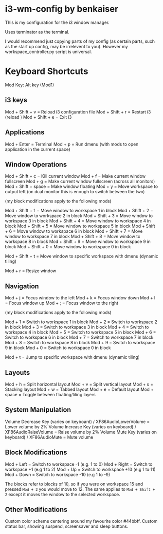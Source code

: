 # i3-wm-config by benkaiser

This is my configuration for the i3 window manager.

Uses terminator as the terminal.

I would recommend just copying parts of my config (as certain parts, such as the start up config, may be irrelevent to you). However my workspace_controller.py script is universal.

# Keyboard Shortcuts

Mod Key: Alt key (Mod1)

## i3 keys
Mod + Shift + v = Reload i3 configuration file
Mod + Shift + r = Restart i3 (reload )
Mod + Shift + e = Exit i3

## Applications
Mod + Enter = Terminal
Mod + p = Run dmenu (with mods to open application in the current space)

## Window Operations
Mod + Shift + c = Kill current window
Mod + f = Make current window fullscreen
Mod + g = Make current window fullscreen (across all monitors)
Mod + Shift + space = Make window floating
Mod + y = Move workspace to output left (on dual monitor this is enough to switch between the two)

(my block modifications apply to the following mods)

Mod + Shift + 1 = Move window to workspace 1 in block
Mod + Shift + 2 = Move window to workspace 2 in block
Mod + Shift + 3 = Move window to workspace 3 in block
Mod + Shift + 4 = Move window to workspace 4 in block
Mod + Shift + 5 = Move window to workspace 5 in block
Mod + Shift + 6 = Move window to workspace 6 in block
Mod + Shift + 7 = Move window to workspace 7 in block
Mod + Shift + 8 = Move window to workspace 8 in block
Mod + Shift + 9 = Move window to workspace 9 in block
Mod + Shift + 0 = Move window to workspace 0 in block

Mod + Shift + t = Move window to specific workspace with dmenu (dynamic tiling)

Mod + r = Resize window

## Navigation
Mod + j = Focus window to the left
Mod + k = Focus window down
Mod + l = Focus window up
Mod + ; = Focus window to the right

(my block modifications apply to the following mods)

Mod + 1 = Switch to workspace 1 in block
Mod + 2 = Switch to workspace 2 in block
Mod + 3 = Switch to workspace 3 in block
Mod + 4 = Switch to workspace 4 in block
Mod + 5 = Switch to workspace 5 in block
Mod + 6 = Switch to workspace 6 in block
Mod + 7 = Switch to workspace 7 in block
Mod + 8 = Switch to workspace 8 in block
Mod + 9 = Switch to workspace 9 in block
Mod + 0 = Switch to workspace 0 in block

Mod + t = Jump to specific workspace with dmenu (dynamic tiling)

## Layouts
Mod + h = Split horizontal layout
Mod + v = Split vertical layout
Mod + s = Stacking layout
Mod + w = Tabbed layout
Mod + e = Default layout
Mod + space = Toggle between floating/tiling layers

## System Manipulation
Volume Decrease Key (varies on keyboard) / XF86AudioLowerVolume = Lower volume by 2%
Volume Increase Key (varies on keyboard) / XF86AudioRaiseVolume = Raise volume by 2%
Volume Mute Key (varies on keyboard) / XF86AudioMute = Mute volume

## Block Modifications
Mod + Left = Switch to workspace -1 (e.g. 1 to 0)
Mod + Right = Switch to workspace +1 (e.g 1 to 2)
Mod + Up = Switch to workspace +10 (e.g 1 to 11)
Mod + Down = Switch to workspace -10 (e.g 1 to -9)

The blocks refer to blocks of 10, so if you were on workspace 15 and pressed `Mod + 2` you would move to 12. The same applies to `Mod + Shift + 2` except it moves the window to the selected workspace.

## Other Modifications
Custom color scheme centering around my favourite color #44bbff.
Custom status bar, showing suspend, screensaver and sleep buttons.
